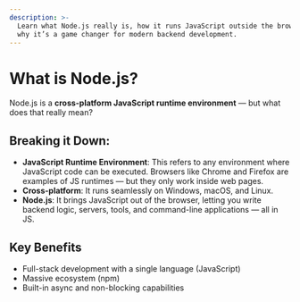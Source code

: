 ```yaml
---
description: >-
  Learn what Node.js really is, how it runs JavaScript outside the browser, and
  why it’s a game changer for modern backend development.
---
```


# What is Node.js?

Node.js is a **cross-platform JavaScript runtime environment** — but what does that really mean?

## Breaking it Down:

* **JavaScript Runtime Environment**: This refers to any environment where JavaScript code can be executed. Browsers like Chrome and Firefox are examples of JS runtimes — but they only work inside web pages.
* **Cross-platform**: It runs seamlessly on Windows, macOS, and Linux.
* **Node.js**: It brings JavaScript out of the browser, letting you write backend logic, servers, tools, and command-line applications — all in JS.

## Key Benefits

* Full-stack development with a single language (JavaScript)
* Massive ecosystem (npm)
* Built-in async and non-blocking capabilities
